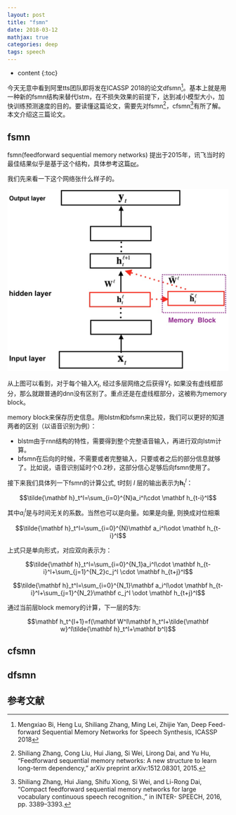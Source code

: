 ```yaml
---
layout: post
title: "fsmn"
date: 2018-03-12
mathjax: true
categories: deep
tags: speech
---
```

* content
{:toc}

今天无意中看到阿里tts团队即将发在ICASSP 2018的论文dfsmn[^dfsmn]。基本上就是用一种新的fsmn结构来替代lstm，在不损失效果的前提下，达到减小模型大小，加快训练预测速度的目的。要读懂这篇论文，需要先对fsmn[^fsmn]，cfsmn[^cfsmn]有所了解。本文介绍这三篇论文。

## fsmn
fsmn(feedforward sequential memory networks) 提出于2015年，讯飞当时的最佳结果似乎是基于这个结构，具体参考这篇[pr](http://blog.sciencenet.cn/blog-1225851-947297.html)。

我们先来看一下这个网络张什么样子的。

![](../assets/fsmn/fsmn.png)

从上图可以看到，对于每个输入$X_t$, 经过多层网络之后获得$Y_t$. 如果没有虚线框部分，那么就跟普通的dnn没有区别了。重点还是在虚线框部分，这被称为memory block。

memory block来保存历史信息。用blstm和bfsmn来比较，我们可以更好的知道两者的区别（以语音识别为例）：

* blstm由于rnn结构的特性，需要得到整个完整语音输入，再进行双向lstm计算。
* bfsmn在后向的时候，不需要或者完整输入，只要或者之后的部分信息就够了。比如说，语音识别延时个0.2秒，这部分信心足够后向fsmn使用了。

接下来我们具体列一下fsmn的计算公式, t时刻 $l$ 层的输出表示为$\mathbf h_t^l$：

$$\tilde{\mathbf h}_t^l=\sum_{i=0}^{N}a_i^l\cdot \mathbf h_{t-i}^l$$

其中$a_i^l$是与时间无关的系数。当然也可以是向量。如果是向量, 则换成对位相乘

$$\tilde{\mathbf h}_t^l=\sum_{i=0}^{N}\mathbf a_i^l\odot \mathbf h_{t-i}^l$$

上式只是单向形式，对应双向表示为：

$$\tilde{\mathbf h}_t^l=\sum_{i=0}^{N_1}a_i^l\cdot \mathbf h_{t-i}^l+\sum_{j=1}^{N_2}c_j^l \cdot \mathbf h_{t+j}^l$$

$$\tilde{\mathbf h}_t^l=\sum_{i=0}^{N_1}\mathbf a_i^l\odot \mathbf h_{t-i}^l+\sum_{j=1}^{N_2}\mathbf c_j^l \odot \mathbf h_{t+j}^l$$

通过当前层block memory的计算，下一层的$为:

$$\mathbf h_t^{l+1}=f(\mathbf W^l\mathbf h_t^l+\tilde{\mathbf w}^l\tilde{\mathbf h}_t^l+\mathbf b^l)$$ 

## cfsmn



## dfsmn




## 参考文献

[^dfsmn]: Mengxiao Bi, Heng Lu, Shiliang Zhang, Ming Lei, Zhijie Yan, Deep Feed-forward Sequential Memory Networks for Speech Synthesis,  ICASSP 2018
[^cfsmn]: Shiliang Zhang, Hui Jiang, Shifu Xiong, Si Wei, and Li-Rong Dai, “Compact feedforward sequential memory networks for large vocabulary continuous speech recognition.,” in INTER- SPEECH, 2016, pp. 3389–3393.
[^fsmn]: Shiliang Zhang, Cong Liu, Hui Jiang, Si Wei, Lirong Dai, and Yu Hu, “Feedforward sequential memory networks: A new structure to learn long-term dependency,” arXiv preprint arXiv:1512.08301, 2015.